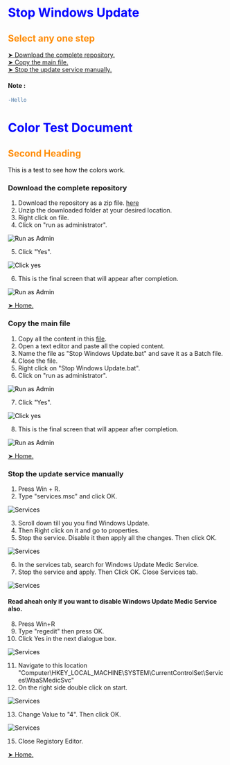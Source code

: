 # Stop Windows Update
## Select any one step

[➤ Download the complete repository.](#download-the-complete-repository)<br />
[➤ Copy the main file.](#Copy-the-main-file)<br />
[➤ Stop the update service manually.](#Stop-the-update-service-manually)
#### Note : 
```diff
-Hello
```

# Color Test Document

<style>H1{color:Blue;}</style>
<style>H2{color:DarkOrange;}</style>
<style>p{color:Black;}</style>

## Second Heading

This is a test to see how the colors work.

### Download the complete repository

1. Download the repository as a zip file. [here](https://minhaskamal.github.io/DownGit/#/home?url=https://github.com/AshleyTuscano/Stop-Windows-Update/blob/main/Stop%20WIndows%20Update.bat)
2. Unzip the downloaded folder at your desired location.
3. Right click on file.
4. Click on "run as administrator".

![Run as Admin](https://github.com/AshleyTuscano/Stop-Windows-Update/blob/main/images/run%20as%20admin.jpg)

5. Click "Yes".

![Click yes](https://github.com/AshleyTuscano/Stop-Windows-Update/blob/main/images/click%20yes.png)

6. This is the final screen that will appear after completion.

![Run as Admin](https://github.com/AshleyTuscano/Stop-Windows-Update/blob/main/images/final.jpg)

[➤ Home.](#Stop-Windows-Update)

### Copy the main file

1. Copy all the content in this [file](https://github.com/AshleyTuscano/Stop-Windows-Update/blob/main/Stop%20WIndows%20Update.bat).
2. Open a text editor and paste all the copied content.
3. Name the file as "Stop Windows Update.bat" and save it as a Batch file.
4. Close the file.
5. Right click on "Stop Windows Update.bat".
6. Click on "run as administrator".

![Run as Admin](https://github.com/AshleyTuscano/Stop-Windows-Update/blob/main/images/Click%20On%20Run%20as%20Admin.jpg)

7. Click "Yes".

![Click yes](https://github.com/AshleyTuscano/Stop-Windows-Update/blob/main/images/click%20yes.png)

8. This is the final screen that will appear after completion.

![Run as Admin](https://github.com/AshleyTuscano/Stop-Windows-Update/blob/main/images/final.jpg)

[➤ Home.](#Stop-Windows-Update)

### Stop the update service manually

1. Press Win + R.
2. Type "services.msc" and click OK.

![Services](https://github.com/AshleyTuscano/Stop-Windows-Update/blob/main/images/win%2BR-services.jpg)

3. Scroll down till you you find Windows Update.
4. Then Right click on it and go to properties.
5. Stop the service. Disable it then apply all the changes. Then click OK.

![Services](https://github.com/AshleyTuscano/Stop-Windows-Update/blob/main/images/servicer%20properties.PNG)

6. In the services tab, search for Windows Update Medic Service.
7. Stop the service and apply. Then Click OK. Close Services tab.

![Services](https://github.com/AshleyTuscano/Stop-Windows-Update/blob/main/images/medic%20service%20properties.png)

#### Read aheah only if you want to disable Windows Update Medic Service also.

8. Press Win+R
9. Type "regedit" then press OK.
10. Click Yes in the next dialogue box.

![Services](https://github.com/AshleyTuscano/Stop-Windows-Update/blob/main/images/medic%20service%20properties.png)

11. Navigate to this location "Computer\HKEY_LOCAL_MACHINE\SYSTEM\CurrentControlSet\Services\WaaSMedicSvc"
12. On the right side double click on start.

![Services](https://github.com/AshleyTuscano/Stop-Windows-Update/blob/main/images/medic%20service%20.png)

13. Change Value to "4". Then click OK.

![Services](https://github.com/AshleyTuscano/Stop-Windows-Update/blob/main/images/change%20value.png)

15. Close Registory Editor.










[➤ Home.](#Stop-Windows-Update)
